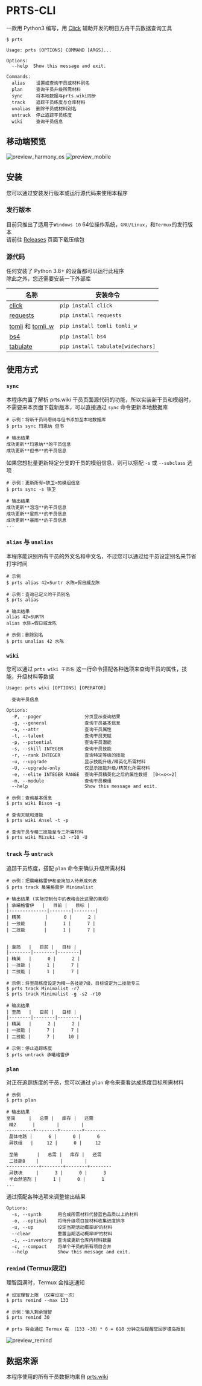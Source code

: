 # PRTS-CLI
一款用 Python3 编写，用 [Click][1] 辅助开发的明日方舟干员数据查询工具  

```
$ prts

Usage: prts [OPTIONS] COMMAND [ARGS]...

Options:
  --help  Show this message and exit.

Commands:
  alias    设置或查询干员或材料别名
  plan     查询干员升级所需材料
  sync     将本地数据与prts.wiki同步
  track    追踪干员练度与仓库材料
  unalias  删除干员或材料别名
  untrack  停止追踪干员练度
  wiki     查询干员信息
```

## 移动端预览
![preview_harmony_os](https://user-images.githubusercontent.com/101899715/190879877-3f641677-590c-441f-88b3-8857da69dfc3.jpg)
![preview_mobile](https://user-images.githubusercontent.com/101899715/190879862-011d1d59-20f1-4915-8c29-c22ba4a42b93.jpg)



## 安装

您可以通过安装发行版本或运行源代码来使用本程序

### 发行版本

目前只推出了适用于`Windows 10` 64位操作系统，`GNU/Linux`，和`Termux`的发行版本  
请前往 [Releases][2] 页面下载压缩包  

### 源代码

任何安装了 Python 3.8+ 的设备都可以运行此程序  
除此之外，您还需要安装一下外部库  

| 名称 | 安装命令 |
|---|---|
|[click][1]| `pip install click` |
|[requests][4]| `pip install requests` |
|[tomli][5] 和 [tomli_w][6]| `pip install tomli tomli_w` |
|[bs4][7]| `pip install bs4` |
|[tabulate][8]| `pip install tabulate[widechars]` |

## 使用方式

### `sync`

本程序内置了解析 prts.wiki 干员页面源代码的功能，所以实装新干员和模组时，不需要来本页面下载新版本，可以直接通过 `sync` 命令更新本地数据库

```
# 示例：将新干员玛恩纳与但书添加至本地数据库
$ prts sync 玛恩纳 但书

# 输出结果
成功更新**玛恩纳**的干员信息
成功更新**但书**的干员信息
```

如果您想批量更新特定分支的干员的模组信息，则可以搭配 `-s` 或 `--subclass` 选项  

```
# 示例：更新所有<铁卫>的模组信息
$ prts sync -s 铁卫

# 输出结果
成功更新**泡泡**的干员信息
成功更新**星熊**的干员信息
成功更新**暴雨**的干员信息
...
```

### `alias` 与 `unalias`

本程序能识别所有干员的外文名和中文名，不过您可以通过给干员设定别名来节省打字时间

```
# 示例
$ prts alias 42=Surtr 水陈=假日威龙陈

# 示例：查询已定义的干员别名
$ prts alias

# 输出结果
alias 42=SURTR
alias 水陈=假日威龙陈

# 示例：删除别名
$ prts unalias 42 水陈
```

### `wiki`

您可以通过 `prts wiki 干员名` 这一行命令搭配各种选项来查询干员的属性，技能，升级材料等数据  

```
Usage: prts wiki [OPTIONS] [OPERATOR]

  查询干员信息

Options:
  -P, --pager                分页显示查询结果
  -g, --general              查询干员基本信息
  -a, --attr                 查询干员属性
  -t, --talent               查询干员天赋
  -p, --potential            查询干员潜能
  -s, --skill INTEGER        查询干员技能
  -r, --rank INTEGER         查询特定等级的技能
  -u, --upgrade              显示技能升级/精英化所需材料
  -U, --upgrade-only         仅显示技能升级/精英化所需材料
  -e, --elite INTEGER RANGE  查询干员精英化之后的属性数据  [0<=x<=2]
  -m, --module               查询干员模组
  --help                     Show this message and exit.
```

```
# 示例：查询基本信息
$ prts wiki Bison -g

# 查询天赋和潜能
$ prts wiki Ansel -t -p

# 查询干员专精三技能至专三所需材料
$ prts wiki Mizuki -s3 -r10 -U
```

### `track` 与 `untrack`

追踪干员练度，搭配 `plan` 命令来确认升级所需材料

```
# 示例：把晨曦格雷伊和至简加入待养成列表
$ prts track 晨曦格雷伊 Minimalist

# 输出结果 (实际控制台中的表格会比这里的美观）
| 承曦格雷伊   |   目前 |   目标 |
|--------------|--------|--------|
| 精英         |      0 |      2 |
| 一技能       |      1 |      7 |
| 二技能       |      1 |      7 |


| 至简   |   目前 |   目标 |
|--------|--------|--------|
| 精英   |      0 |      2 |
| 一技能 |      1 |      7 |
| 二技能 |      1 |      7 |

# 示例：将至简练度设定为精一各技能7级，目标设定为二技能专三
$ prts track Minimalist -r7
$ prts track Minimalist -g -s2 -r10

# 输出结果
| 至简   |   目前 |   目标 |
|--------|--------|--------|
| 精英   |      2 |      2 |
| 一技能 |      7 |      7 |
| 二技能 |      7 |     10 |

# 示例：停止追踪练度
$ prts untrack 承曦格雷伊
```

### `plan`

对正在追踪练度的干员，您可以通过 `plan` 命令来查看达成练度目标所需材料

```
# 示例
$ prts plan

# 输出结果
至简     |   总需 |   库存 |   还需
 精2      |        |        |
----------+--------+--------+--------
 晶体电路 |      6 |      0 |      6
 异铁组   |     12 |      0 |     12

 至简       |   总需 |   库存 |   还需
 二技能8    |        |        |
------------+--------+--------+--------
 异铁块     |      3 |      0 |      3
 半自然溶剂 |      1 |      0 |      1
...
```

通过搭配各种选项来调整输出结果

```
Options:
  -s, --synth      用合成所需材料代替蓝色品质以上的材料
  -o, --optimal    将待升级项目按材料收集进度排序
  -u, --up         设定当期活动概率UP的材料
  --clear          重置当期活动概率UP的材料
  -i, --inventory  查询或更新仓库内材料数量
  -c, --compact    将单个干员的所有项目合并
  --help           Show this message and exit.
```

### `remind` (Termux限定)

理智回满时，Termux 会推送通知

```
# 设定理智上限 （仅需设定一次）
$ prts remind --max 133

# 示例：输入剩余理智
$ prts remind 30

# prts 将会通过 Termux 在 （133 -30）* 6 = 618 分钟之后提醒您回罗德岛报到
```
![preview_remind](https://user-images.githubusercontent.com/101899715/190879888-93694b93-1bdd-4d4c-a6a4-f4308ad24570.jpg)


## 数据来源

本程序使用的所有干员数据均来自 [prts.wiki][3]


[1]: https://click.palletsprojects.com/en/8.1.x/ "Click"
[2]: https://github.com/adrzhou/PRTS-CLI/releases/
[3]: https://prts.wiki
[4]: https://pypi.org/project/requests/
[5]: https://github.com/hukkin/tomli
[6]: https://github.com/hukkin/tomli-w
[7]: https://www.crummy.com/software/BeautifulSoup/
[8]: https://github.com/astanin/python-tabulate
